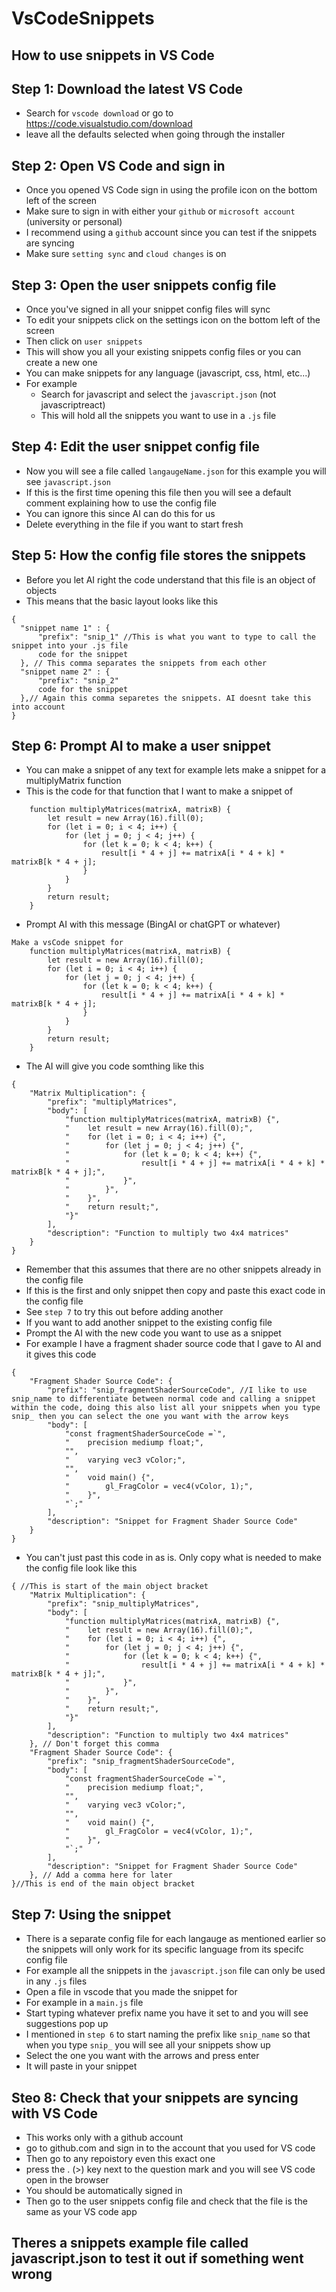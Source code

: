 # VsCodeSnippets
## How to use snippets in VS Code

## Step 1: Download the latest VS Code
- Search for `vscode download` or go to https://code.visualstudio.com/download
- leave all the defaults selected when going through the installer

## Step 2: Open VS Code and sign in
- Once you opened VS Code sign in using the profile icon on the bottom left of the screen
- Make sure to sign in with either your `github` or `microsoft account` (university or personal)
- I recommend using a `github` account since you can test if the snippets are syncing
- Make sure `setting sync` and `cloud changes` is on

## Step 3: Open the user snippets config file
- Once you've signed in all your snippet config files will sync
- To edit your snippets click on the settings icon on the bottom left of the screen
- Then click on `user snippets`
- This will show you all your existing snippets config files or you can create a new one
- You can make snippets for any language (javascript, css, html, etc...)
- For example
  - Search for javascript and select the `javascript.json` (not javascriptreact)
  - This will hold all the snippets you want to use in a `.js` file

## Step 4: Edit the user snippet config file
- Now you will see a file called `langaugeName.json` for this example you will see `javascript.json`
- If this is the first time opening this file then you will see a default comment explaining how to use the config file
- You can ignore this since AI can do this for us
- Delete everything in the file if you want to start fresh

## Step 5: How the config file stores the snippets
- Before you let AI right the code understand that this file is an object of objects
- This means that the basic layout looks like this
``` 
{
  "snippet name 1" : {
      "prefix": "snip_1" //This is what you want to type to call the snippet into your .js file
      code for the snippet
  }, // This comma separates the snippets from each other
  "snippet name 2" : {
      "prefix": "snip_2"
      code for the snippet
  },// Again this comma separetes the snippets. AI doesnt take this into account
}
```

## Step 6: Prompt AI to make a user snippet 
- You can make a snippet of any text for example lets make a snippet for a multiplyMatrix function
- This is the code for that function that I want to make a snippet of
```
    function multiplyMatrices(matrixA, matrixB) {
        let result = new Array(16).fill(0);
        for (let i = 0; i < 4; i++) {
            for (let j = 0; j < 4; j++) {
                for (let k = 0; k < 4; k++) {
                    result[i * 4 + j] += matrixA[i * 4 + k] * matrixB[k * 4 + j];
                }
            }
        }
        return result;
    }
```
- Prompt AI with this message (BingAI or chatGPT or whatever)
```
Make a vsCode snippet for 
    function multiplyMatrices(matrixA, matrixB) {
        let result = new Array(16).fill(0);
        for (let i = 0; i < 4; i++) {
            for (let j = 0; j < 4; j++) {
                for (let k = 0; k < 4; k++) {
                    result[i * 4 + j] += matrixA[i * 4 + k] * matrixB[k * 4 + j];
                }
            }
        }
        return result;
    }
```
- The AI will give you code somthing like this
```
{
    "Matrix Multiplication": {
        "prefix": "multiplyMatrices",
        "body": [
            "function multiplyMatrices(matrixA, matrixB) {",
            "    let result = new Array(16).fill(0);",
            "    for (let i = 0; i < 4; i++) {",
            "        for (let j = 0; j < 4; j++) {",
            "            for (let k = 0; k < 4; k++) {",
            "                result[i * 4 + j] += matrixA[i * 4 + k] * matrixB[k * 4 + j];",
            "            }",
            "        }",
            "    }",
            "    return result;",
            "}"
        ],
        "description": "Function to multiply two 4x4 matrices"
    }
}
```
- Remember that this assumes that there are no other snippets already in the config file
- If this is the first and only snippet then copy and paste this exact code in the config file
- See `step 7` to try this out before adding another
- If you want to add another snippet to the existing config file
- Prompt the AI with the new code you want to use as a snippet
- For example I have a fragment shader source code that I gave to AI and it gives this code
```
{
    "Fragment Shader Source Code": {
        "prefix": "snip_fragmentShaderSourceCode", //I like to use snip_name to differentiate between normal code and calling a snippet within the code, doing this also list all your snippets when you type snip_ then you can select the one you want with the arrow keys
        "body": [
            "const fragmentShaderSourceCode =`",
            "    precision mediump float;",
            "",
            "    varying vec3 vColor;",
            "",
            "    void main() {",
            "        gl_FragColor = vec4(vColor, 1);",
            "    }",
            "`;"
        ],
        "description": "Snippet for Fragment Shader Source Code"
    }
}
```
- You can't just past this code in as is. Only copy what is needed to make the config file look like this
```
{ //This is start of the main object bracket
    "Matrix Multiplication": {
        "prefix": "snip_multiplyMatrices",
        "body": [
            "function multiplyMatrices(matrixA, matrixB) {",
            "    let result = new Array(16).fill(0);",
            "    for (let i = 0; i < 4; i++) {",
            "        for (let j = 0; j < 4; j++) {",
            "            for (let k = 0; k < 4; k++) {",
            "                result[i * 4 + j] += matrixA[i * 4 + k] * matrixB[k * 4 + j];",
            "            }",
            "        }",
            "    }",
            "    return result;",
            "}"
        ],
        "description": "Function to multiply two 4x4 matrices"
    }, // Don't forget this comma
    "Fragment Shader Source Code": {
        "prefix": "snip_fragmentShaderSourceCode",
        "body": [
            "const fragmentShaderSourceCode =`",
            "    precision mediump float;",
            "",
            "    varying vec3 vColor;",
            "",
            "    void main() {",
            "        gl_FragColor = vec4(vColor, 1);",
            "    }",
            "`;"
        ],
        "description": "Snippet for Fragment Shader Source Code"
    }, // Add a comma here for later
}//This is end of the main object bracket
```

## Step 7: Using the snippet
- There is a separate config file for each langauge as mentioned earlier so the snippets will only work for its specific language from its specifc config file
- For example all the snippets in the `javascript.json` file can only be used in any `.js` files
- Open a file in vscode that you made the snippet for
- For example in a `main.js` file
- Start typing whatever prefix name you have it set to and you will see suggestions pop up
- I mentioned in `step 6` to start naming the prefix like `snip_name` so that when you type `snip_` you will see all your snippets show up
- Select the one you want with the arrows and press enter
- It will paste in your snippet

## Steo 8: Check that your snippets are syncing with VS Code
- This works only with a github account
- go to github.com and sign in to the account that you used for VS code
- Then go to any repoistory even this exact one
- press the . (>) key next to the question mark and you will see VS code open in the browser
- You should be automatically signed in
- Then go to the user snippets config file and check that the file is the same as your VS code app

## Theres a snippets example file called javascript.json to test it out if something went wrong

